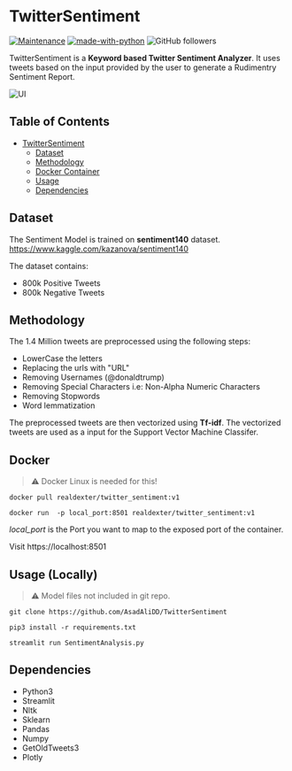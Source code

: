 # TwitterSentiment

[![Maintenance](https://img.shields.io/badge/Maintained%3F-yes-green.svg)](https://github.com/AsadAliDD/TwitterSentiment/graphs/commit-activity) [![made-with-python](https://img.shields.io/badge/Made%20with-Python-1f425f.svg)](https://www.python.org/)
![GitHub followers](https://img.shields.io/github/followers/asadalidd?label=Follow&style=flat)

TwitterSentiment is a **Keyword based Twitter Sentiment Analyzer**. It uses tweets based on the input provided by the user to generate a Rudimentry Sentiment Report.

![UI](Images/ui.gif)



## Table of Contents

- [TwitterSentiment](#twittersentiment)
  * [Dataset](#dataset)
  * [Methodology](#Methodology)
  * [Docker Container](#Docker)
  * [Usage](#Usage)
  * [Dependencies](#Dependencies)


## Dataset

The Sentiment Model is trained on **sentiment140** dataset. 
https://www.kaggle.com/kazanova/sentiment140

The dataset contains: 
* 800k Positive Tweets
* 800k Negative Tweets 


## Methodology

The 1.4 Million tweets are preprocessed using the following steps:
* LowerCase the letters
* Replacing the urls with "URL"
* Removing Usernames (@donaldtrump)
* Removing Special Characters i.e: Non-Alpha Numeric Characters
* Removing Stopwords
* Word lemmatization

The preprocessed tweets are then vectorized using **Tf-idf**. The vectorized tweets are used as a input for the Support Vector Machine Classifer. 


## Docker

> :warning:  Docker Linux is needed for this!

`docker pull realdexter/twitter_sentiment:v1`

`docker run  -p local_port:8501 realdexter/twitter_sentiment:v1`

*local_port* is the Port you want to map to the exposed port of the container.

Visit https://localhost:8501



## Usage (Locally)

> :warning:  Model files not included in git repo.


`git clone https://github.com/AsadAliDD/TwitterSentiment`

`pip3 install -r requirements.txt`

`streamlit run SentimentAnalysis.py`



## Dependencies 

* Python3
* Streamlit
* Nltk
* Sklearn
* Pandas
* Numpy
* GetOldTweets3
* Plotly






